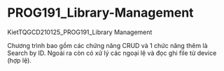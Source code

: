 # PROG191_Library-Management
KietTQGCD210125_PROG191_Library Management

Chương trình bao gồm các chứng năng CRUD và 1 chức năng thêm là Search by ID.
Ngoài ra còn có xử lý các ngoại lệ và đọc ghi file từ device (hợp lệ).
